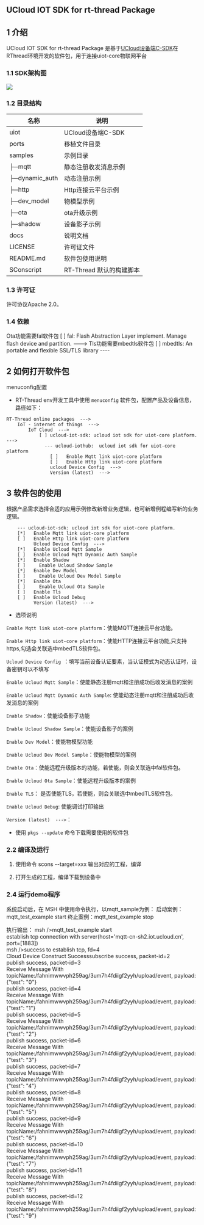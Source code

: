 ##  UCloud IOT SDK for rt-thread Package 
## 1 介绍

UCloud IOT SDK for rt-thread Package 是基于[UCloud设备端C-SDK](https://github.com/ucloud/ucloud-iot-device-sdk-c)在RThread环境开发的软件包，用于连接uiot-core物联网平台

### 1.1 SDK架构图
![](https://uiot.cn-sh2.ufileos.com/sdk%E6%9E%B6%E6%9E%84%E5%9B%BE.png)

### 1.2 目录结构

| 名称              | 说明 |
| ----              | ---- |
| uiot              | UCloud设备端C-SDK |
| ports             | 移植文件目录 |
| samples           | 示例目录 |
|  ├─mqtt           | 静态注册收发消息示例 |
|  ├─dynamic_auth   | 动态注册示例 |
|  ├─http           | Http连接云平台示例 |
|  ├─dev_model      | 物模型示例 |
|  ├─ota            | ota升级示例 |
|  ├─shadow         | 设备影子示例 |
| docs              | 说明文档 |
| LICENSE           | 许可证文件 |
| README.md         | 软件包使用说明 |
| SConscript        | RT-Thread 默认的构建脚本 |

### 1.3 许可证

许可协议Apache 2.0。

### 1.4 依赖
Ota功能需要fal软件包
[ ] fal: Flash Abstraction Layer implement. Manage flash device and partition.  --->
Tls功能需要mbedtls软件包
[ ] mbedtls: An portable and flexible SSL/TLS library  ----

## 2 如何打开软件包
menuconfig配置
- RT-Thread env开发工具中使用 `menuconfig` 软件包，配置产品及设备信息，
路径如下：
```
RT-Thread online packages  --->
    IoT - internet of things  --->
        IoT Cloud  --->
            [ ] ucloud-iot-sdk: ucloud iot sdk for uiot-core platform.  --->
              --- ucloud-iothub:  ucloud iot sdk for uiot-core platform 
                [ ]   Enable Mqtt link uiot-core platform
                [ ]   Enable Http link uiot-core platform
                ucloud Device Config  --->  
                Version (latest)  --->	
```

## 3 软件包的使用
根据产品需求选择合适的应用示例修改新增业务逻辑，也可新增例程编写新的业务逻辑。
```	
    --- ucloud-iot-sdk: ucloud iot sdk for uiot-core platform.
    [*]   Enable Mqtt link uiot-core platform
    [ ]   Enable Http link uiot-core platform
          Ucloud Device Config  --->    
    [*]   Enable Ucloud Mqtt Sample 
    [ ]   Enable Ucloud Mqtt Dynamic Auth Sample
    [*]   Enable Shadow      
    [ ]     Enable Ucloud Shadow Sample
    [*]   Enable Dev Model  
    [ ]     Enable Ucloud Dev Model Sample
    [*]   Enable Ota                                                                                                
    [ ]     Enable Ucloud Ota Sample  
    [ ]   Enable Tls 
    [ ]   Enable Ucloud Debug
          Version (latest)  --->
```

- 选项说明

`Enable Mqtt link uiot-core platform`：使能MQTT连接云平台功能。

`Enable Http link uiot-core platform`：使能HTTP连接云平台功能,只支持https,勾选会关联选中mbedTLS软件包。

`Ucloud Device Config `：填写当前设备认证要素，当认证模式为动态认证时，设备密钥可以不填写

`Enable Ucloud Mqtt Sample`：使能静态注册mqtt和注册成功后收发消息的案例

`Enable Ucloud Mqtt Dynamic Auth Sample`: 使能动态注册mqtt和注册成功后收发消息的案例

`Enable Shadow`：使能设备影子功能

`Enable Ucloud Shadow Sample`：使能设备影子的案例

`Enable Dev Model`：使能物模型功能

`Enable Ucloud Dev Model Sample`：使能物模型的案例

`Enable Ota`：使能远程升级版本的功能，若使能，则会关联选中fal软件包。

`Enable Ucloud Ota Sample`：使能远程升级版本的案例

`Enable TLS`： 是否使能TLS，若使能，则会关联选中mbedTLS软件包。

`Enable Ucloud Debug`: 使能调试打印输出

`Version (latest)  --->`：

- 使用 `pkgs --update` 命令下载需要使用的软件包

### 2.2 编译及运行
1. 使用命令 scons --target=xxx 输出对应的工程，编译 

2. 打开生成的工程，编译下载到设备中

### 2.4 运行demo程序
系统启动后，在 MSH 中使用命令执行，以mqtt_sample为例：
启动案例：mqtt_test_example start
终止案例：mqtt_test_example stop

执行输出：
msh />mqtt_test_example start                                                                                                       
establish tcp connection with server(host='mqtt-cn-sh2.iot.ucloud.cn', port=[1883])                                                 
msh />success to establish tcp, fd=4                                                                                                
Cloud Device Construct Successsubscribe success, packet-id=2                                                                        
publish success, packet-id=3                                                                                                        
Receive Message With topicName:/fahnimwwvph259ag/3um7h4fdiigf2yyh/upload/event, payload:{"test": "0"}                               
publish success, packet-id=4                                                                                                        
Receive Message With topicName:/fahnimwwvph259ag/3um7h4fdiigf2yyh/upload/event, payload:{"test": "1"}                               
publish success, packet-id=5                                                                                                        
Receive Message With topicName:/fahnimwwvph259ag/3um7h4fdiigf2yyh/upload/event, payload:{"test": "2"}                               
publish success, packet-id=6                                                                                                        
Receive Message With topicName:/fahnimwwvph259ag/3um7h4fdiigf2yyh/upload/event, payload:{"test": "3"}                               
publish success, packet-id=7                                                                                                        
Receive Message With topicName:/fahnimwwvph259ag/3um7h4fdiigf2yyh/upload/event, payload:{"test": "4"}                               
publish success, packet-id=8                                                                                                        
Receive Message With topicName:/fahnimwwvph259ag/3um7h4fdiigf2yyh/upload/event, payload:{"test": "5"}                               
publish success, packet-id=9                                                                                                        
Receive Message With topicName:/fahnimwwvph259ag/3um7h4fdiigf2yyh/upload/event, payload:{"test": "6"}                               
publish success, packet-id=10                                                                                                       
Receive Message With topicName:/fahnimwwvph259ag/3um7h4fdiigf2yyh/upload/event, payload:{"test": "7"}                               
publish success, packet-id=11                                                                                                       
Receive Message With topicName:/fahnimwwvph259ag/3um7h4fdiigf2yyh/upload/event, payload:{"test": "8"}                               
publish success, packet-id=12                                                                                                       
Receive Message With topicName:/fahnimwwvph259ag/3um7h4fdiigf2yyh/upload/event, payload:{"test": "9"} 







